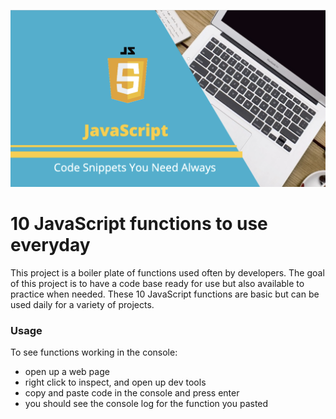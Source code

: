 ![ScreenShot](images/js_snippets.png)

# 10 JavaScript functions to use everyday


This project is a boiler plate of functions used often by developers. The goal of this project is to have a code base ready for use but also available to practice when needed. These 10 JavaScript functions are basic but can be used daily for a variety of projects.

### Usage
To see functions working in the console:
- open up a web page
- right click to inspect, and open up dev tools
- copy and paste code in the console and press enter 
- you should see the console log for the function you pasted


 
